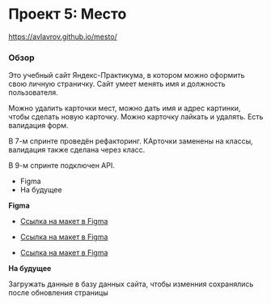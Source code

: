 # Проект 5: Место

https://avlavrov.github.io/mesto/

### Обзор

Это учебный сайт Яндекс-Практикума, в котором можно оформить свою личную страничку. Сайт умеет менять имя и должность пользователя.

Можно удалить карточки мест, можно дать имя и адрес картинки, чтобы сделать новую карточку. Можно карточку лайкать и удалять.
Есть валидация форм.

В 7-м спринте проведён рефакторинг. КАрточки заменены на классы, валидация также сделана через класс.

В 9-м спринте подключен API.


* Figma
* На будущее

**Figma**

* [Ссылка на макет в Figma](https://www.figma.com/file/StZjf8HnoeLdiXS7dYrLAh/JavaScript.-Sprint-4)

* [Ссылка на макет в Figma](https://www.figma.com/file/nlYpT4VhFiwimn2YlncrcF/JavaScript.-Sprint-5)

* [Ссылка на макет в Figma](https://www.figma.com/file/kRVLKwYG3d1HGLvh7JFWRT/JavaScript.-Sprint-6)


**На будущее**


Загружать данные в базу данных сайта, чтобы изменния сохранялись после обновления страницы

